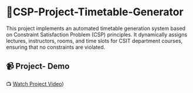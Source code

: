 # 📅CSP-Project-Timetable-Generator
This project implements an automated timetable generation system based on Constraint Satisfaction Problem (CSP) principles.
It dynamically assigns lectures, instructors, rooms, and time slots for CSIT department courses, ensuring that no constraints are violated.
## 📹 Project- Demo
📺 [Watch Project Video](https://drive.google.com/file/d/1G-7M_CX-GJjYeqAkWw7GZ5r0vrAlTjuU/view))


